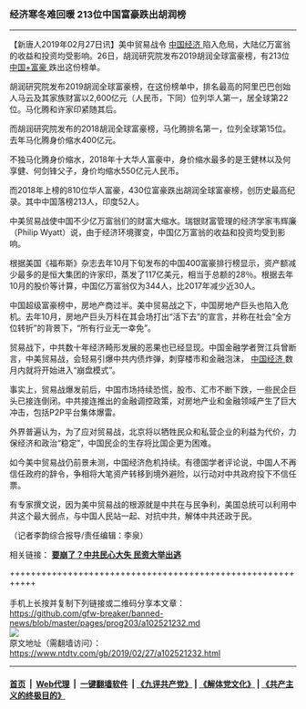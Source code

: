 ### 经济寒冬难回暖 213位中国富豪跌出胡润榜
------------------------

<div class="post_content">
 <p>
  【新唐人2019年02月27日讯】美中贸易战令
  <a href="https://www.ntdtv.com/gb/中国经济.htm">
   中国经济
  </a>
  陷入危局，大陆亿万富翁的收益和投资均受影响。26日，胡润研究院发布2019胡润全球富豪榜，有213位
  <a href="https://www.ntdtv.com/gb/中国富豪.htm">
   中国+富豪
  </a>
  跌出这份榜单。
 </p>
 <p>
  胡润研究院发布2019胡润全球富豪榜，在这份榜单中，排名最高的阿里巴巴创始人马云及其家族财富以2,600亿元（人民币，下同）位列华人第一，居全球第22位。马化腾和许家印紧随其后。
 </p>
 <p>
  而胡润研究院发布的2018胡润全球富豪榜，马化腾排名第一，位列全球第15位。去年马化腾身价缩水400亿元。
 </p>
 <p>
  不独马化腾身价缩水，2018年十大华人富豪中，身价缩水最多的是王健林以及何享健、何剑锋父子，身价均缩水550亿元人民币。
 </p>
 <p>
  而2018年上榜的810位华人富豪，430位富豪跌出胡润全球富豪榜，创历史最高纪录。其中中国落榜213人，印度52人。
 </p>
 <p>
  中美贸易战使中国不少亿万富翁们的财富大缩水。瑞银财富管理的经济学家韦辉廉（Philip Wyatt）说，由于经济环境骤变，中国亿万富翁的收益和投资均受到影响。
 </p>
 <p>
  根据美国《福布斯》杂志去年10月下旬发布的中国400富豪排行榜显示，资产额减少最多的是恒大集团的许家印，蒸发了117亿美元，相当于总额的28％。根据去年10月的股价等计算，中国亿万富翁仅为344人，比2017年减少近30人。
 </p>
 <p>
  中国超级富豪榜中，房地产商过半。美中贸易战之下，中国房地产巨头也陷入危机。去年10月，房地产巨头万科在其会场打出“活下去”的宣言，并称在社会“全方位转折”的背景下，“所有行业无一幸免”。
 </p>
 <p>
  贸易战下，中共数十年经济畸形发展的恶果也已经显现。中国金融学者贺江兵曾断言，中美贸易战，会轻易引爆中共内债炸弹，刺穿楼市和金融泡沫，
  <a href="https://www.ntdtv.com/gb/中国经济.htm">
   中国经济
  </a>
  数月内就将开始进入“崩盘模式”。
 </p>
 <p>
  事实上，贸易战爆发前后，中国市场持续恐慌，股市、汇市不断下跌，一些民企巨头已接连倒闭。中共接连推出的金融调控政策，对房地产业和金融领域产生了巨大冲击，包括P2P平台集体爆雷。
 </p>
 <p>
  外界普遍认为，为了应对贸易战，北京将以牺牲民众和私营企业的利益为代价，力保经济和政治“稳定”，中国民企的生存将比国企更为困难。
 </p>
 <p>
  如今美中贸易战仍前景未测，中国经济危机持续。有德国学者评论说，中国人不再信任政府的辞令，争相将大笔资产转移到境外避险，以行动对中共政府投下不信任票。
 </p>
 <p>
  有专家撰文说，因为美中贸易战的根源就是中共在与民争利，美国总统可以利用中共这个最大弱点，与中国人民站一起、对抗中共，解体中共还政于民。
 </p>
 <p>
  （记者李韵综合报导/责任编辑：李泉）
 </p>
 <p>
  相关链接：
  <strong>
   <a href="https://www.ntdtv.com/gb/2019/02/10/a102508581.html" rel="noopener" target="_blank">
    要崩了？中共民心大失 民资大举出逃
   </a>
  </strong>
 </p>
 <div class="single_ad">
 </div>
</div>

+++++++++++++++++++++++++++++++++++++++++++++++++++++++++++<br/><br/>
手机上长按并复制下列链接或二维码分享本文章：<br/>
https://github.com/gfw-breaker/banned-news/blob/master/pages/prog203/a102521232.md <br/>
<a href='https://github.com/gfw-breaker/banned-news/blob/master/pages/prog203/a102521232.md'><img src='https://github.com/gfw-breaker/banned-news/blob/master/pages/prog203/a102521232.md.png'/></a> <br/>
原文地址（需翻墙访问）：https://www.ntdtv.com/gb/2019/02/27/a102521232.html


------------------------
#### [首页](https://github.com/gfw-breaker/banned-news/blob/master/README.md) &nbsp;|&nbsp; [Web代理](https://github.com/labour-camp/helloworld) &nbsp;|&nbsp; [一键翻墙软件](https://github.com/gfw-breaker/nogfw/blob/master/README.md) &nbsp;| [《九评共产党》](https://github.com/gfw-breaker/9ping.md/blob/master/README.md#九评之一评共产党是什么) | [《解体党文化》](https://github.com/gfw-breaker/jtdwh.md/blob/master/README.md) | [《共产主义的终极目的》](https://github.com/gfw-breaker/gczydzjmd.md/blob/master/README.md)

